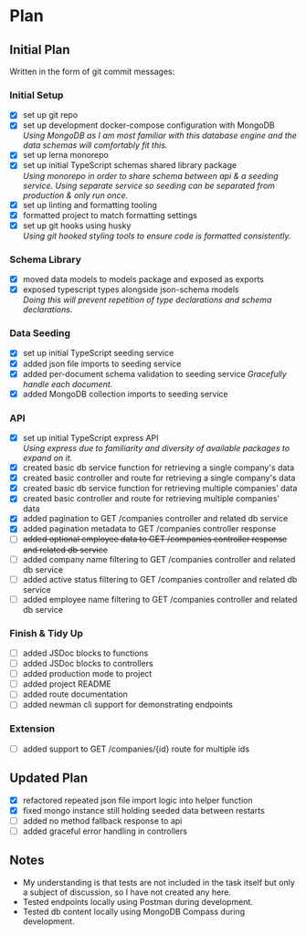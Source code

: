 # Plan

## Initial Plan

Written in the form of git commit messages:

### Initial Setup
- [X] set up git repo
- [X] set up development docker-compose configuration with MongoDB \
*Using MongoDB as I am most familiar with this database engine and the data schemas will comfortably fit this.*
- [X] set up lerna monorepo
- [X] set up initial TypeScript schemas shared library package \
*Using monorepo in order to share schema between api & a seeding service. Using separate service so seeding can be separated from production & only run once.*
- [X] set up linting and formatting tooling
- [X] formatted project to match formatting settings
- [X] set up git hooks using husky \
*Using git hooked styling tools to ensure code is formatted consistently.*
### Schema Library
- [X] moved data models to models package and exposed as exports
- [X] exposed typescript types alongside json-schema models \
*Doing this will prevent repetition of type declarations and schema declarations.*
### Data Seeding
- [X] set up initial TypeScript seeding service
- [X] added json file imports to seeding service
- [X] added per-document schema validation to seeding service
*Gracefully handle each document.*
- [X] added MongoDB collection imports to seeding service
### API
- [X] set up initial TypeScript express API \
*Using express due to familiarity and diversity of available packages to expand on it.*
- [X] created basic db service function for retrieving a single company's data
- [X] created basic controller and route for retrieving a single company's data
- [X] created basic db service function for retrieving multiple companies' data
- [X] created basic controller and route for retrieving multiple companies' data
- [X] added pagination to GET /companies controller and related db service
- [X] added pagination metadata to GET /companies controller response
- [ ] ~~added optional employee data to GET /companies controller response and related db service~~
- [ ] added company name filtering to GET /companies controller and related db service
- [ ] added active status filtering to GET /companies controller and related db service
- [ ] added employee name filtering to GET /companies controller and related db service
### Finish & Tidy Up
- [ ] added JSDoc blocks to functions
- [ ] added JSDoc blocks to controllers
- [ ] added production mode to project
- [ ] added project README
- [ ] added route documentation
- [ ] added newman cli support for demonstrating endpoints
### Extension
- [ ] added support to GET /companies/{id} route for multiple ids

## Updated Plan

- [X] refactored repeated json file import logic into helper function
- [X] fixed mongo instance still holding seeded data between restarts
- [ ] added no method fallback response to api
- [ ] added graceful error handling in controllers

## Notes

- My understanding is that tests are not included in the task itself but only a subject of discussion, so I have not created any here.
- Tested endpoints locally using Postman during development.
- Tested db content locally using MongoDB Compass during development.
